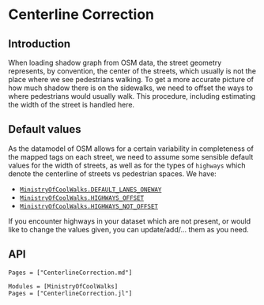 # Centerline Correction
## Introduction
When loading shadow graph from OSM data, the street geometry represents, by convention, the center of the streets,
which usually is not the place where we see pedestrians walking. To get a more accurate picture of how much shadow
there is on the sidewalks, we need to offset the ways to where pedestrians would usually walk.
This procedure, including estimating the width of the street is handled here.

## Default values
As the datamodel of OSM allows for a certain variability in completeness of the mapped tags on each street, we need
to assume some sensible default values for the width of streets, as well as for the types of `highways` which denote
the centerline of streets vs pedestrian spaces. We have:

- [`MinistryOfCoolWalks.DEFAULT_LANES_ONEWAY`](@ref)
- [`MinistryOfCoolWalks.HIGHWAYS_OFFSET`](@ref)
- [`MinistryOfCoolWalks.HIGHWAYS_NOT_OFFSET`](@ref)

If you encounter highways in your dataset which are not present, or would like to change the values given, you can
update/add/... them as you need.

## API

```@index
Pages = ["CenterlineCorrection.md"]
```

```@autodocs
Modules = [MinistryOfCoolWalks]
Pages = ["CenterlineCorrection.jl"]
```